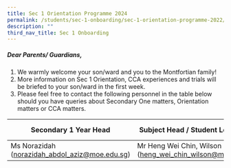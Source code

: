 ```yaml
---
title: Sec 1 Orientation Programme 2024
permalink: /students/sec-1-onboarding/sec-1-orientation-programme-2022/
description: ""
third_nav_title: Sec 1 Onboarding
---
```

##### Dear Parents/ Guardians, 

1.  We warmly welcome your son/ward and you to the Montfortian family!
2. More information on Sec 1 Orientation, CCA experiences and trials will be briefed to your son/ward in the first week.
3. Please feel free to contact the following personnel in the table below should you have queries about Secondary One matters, Orientation matters or CCA matters.

| Secondary 1 Year Head |Subject Head / Student Leadership  | Head of Department / Physical Education, Co-Curricular Activities |
| -------- | -------- | -------- |
| Ms Norazidah (norazidah_abdol_aziz@moe.edu.sg)|Mr Heng Wei Chin, Wilson (heng_wei_chin_wilson@moe.edu.sg)| Mr Faizan Muhamad Nor (faizan_muhamad_nor@moe.edu.sg)Overview.png)